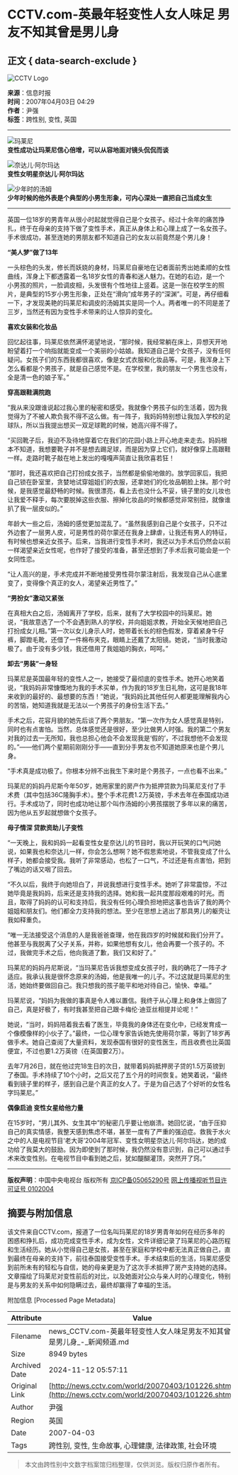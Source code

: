 # CCTV.com-英最年轻变性人女人味足 男友不知其曾是男儿身

## 正文 { data-search-exclude }


![CCTV Logo](/channel/content/images/logo_small.jpg)

**来源**：信息时报  
**时间**：2007年04月03日 04:29  
**作者**：尹强  
**标签**：跨性别, 变性, 英国

---

![玛莱尼](/20070403/images/1175545948619_1175545948619_r.jpg)  
**变性成功让玛莱尼信心倍增，可以从容地面对镜头侃侃而谈**

![奈达儿·阿尔玛达](/20070403/images/1175545957095_1175545957095_r.jpg)  
**变性女明星奈达儿·阿尔玛达**

![少年时的汤姆](/20070403/images/1175545965434_1175545965434_r.jpg)  
**少年时候的他外表是个典型的小男生形象，可内心深处一直把自己当成女生**

---

英国一位18岁的男青年从很小时起就觉得自己是个女孩子。经过十余年的痛苦挣扎，终于在母亲的支持下做了变性手术，真正从身体上和心理上成了一名女孩子。手术很成功，甚至连她的男朋友都不知道自己的女友以前竟然是个男儿身！

**“美人梦”做了13年**

一头棕色的头发，修长而妖娆的身材，玛莱尼自豪地在记者面前秀出她柔顺的女性曲线，浑身上下都透露着一名18岁女性的青春和迷人魅力。在她的右边，是一个小男孩的照片，一脸调皮相，头发很有个性地往上竖着。这是一张在校学生的照片，是典型的15岁小男生形象，正处在“滑向”成年男子的“深渊”。可是，再仔细看一下，才发现美艳的玛莱尼和调皮的汤姆其实是同一个人。两者唯一的不同是差了三岁，当然还有因为变性手术带来的让人惊异的变化。

**喜欢女装和化妆品**

回忆起往事，玛莱尼依然满怀渴望地说，“那时候，我经常躺在床上，异想天开地盼望着打一个响指就能变成一个美丽的小姑娘。我知道自己是个女孩子，没有任何疑问。女孩子们的东西我都很喜欢，像是女式衣服和化妆品等。可是，我浑身上下怎么看都是个男孩子，就是自己感觉不是。在学校里，我的朋友一个男生也没有，全是清一色的娘子军。”

**穿高跟鞋满院跑**

“我从来没跟谁说起过我心里的秘密和感受。我就像个男孩子似的生活着，因为我觉得为了不被人欺负我不得不这么做。有一阵子，我妈妈特别想让我加入学校的足球队，所以当我提出想买一双足球靴的时候，她高兴得不得了。

“买回靴子后，我迫不及待地穿着它在我们的花园小路上开心地走来走去。妈妈根本不知道，我想要靴子并不是想去踢足球，而是因为穿上它们，就好像穿上高跟鞋一样。走路时靴子敲在地上发出的嘎嘎声简直让我欣喜若狂！

“那时，我还喜欢把自己打扮成女孩子，当然都是偷偷地做的。放学回家后，我把自己锁在卧室里，贪婪地试穿姐姐们的衣服，还拿她们的化妆品朝脸上抹。那个时候，是我感觉最舒畅的时候。我很漂亮，看上去也没什么不妥，镜子里的女儿妆也让我爱不释手，每次要脱掉这些衣服、擦掉化妆品的时候都感觉非常别扭，就像谁扒了我一层皮似的。”

年龄大一些之后，汤姆的感觉更加混乱了。“虽然我感到自己是个女孩子，只不过外边套了一层男人皮，可是男性的荷尔蒙还在我身上肆虐，让我还有男人的特征，有时候也想亲近女孩子。后来，当我进行变性手术时，我还以为手术后仍然会以前一样渴望亲近女性呢，也作好了接受的准备，甚至还想到了手术后我可能会是一个女同性恋。

“让人高兴的是，手术完成并不断地接受男性荷尔蒙注射后，我发现自己从心底里变了，变得像个真正的女人，渴望亲近男性了。”

**“男扮女”激动又紧张**

在真相大白之后，汤姆离开了学校，后来，就有了大学校园中的玛莱尼。她说，“我故意选了一个不会遇到熟人的学校，并向姐姐求教，开始全天候地把自己打扮成女儿相。”第一次以女儿身示人时，她带着长长的棕色假发，穿着紧身牛仔裤，脚蹬毛靴，还借了一件棉布夹克，眼睛上还戴了太阳镜。她说，“当时我激动极了。由于没有多少钱，我还借用了我姐姐的胸衣，呵呵。”

**卸去“男装”一身轻**

玛莱尼是英国最年轻的变性人之一，她接受了最彻底的变性手术。她开心地笑着说，“我妈妈非常慷慨地为我的手术买单，作为我的18岁生日礼物，这可是我18年来收到的最好的、最想要的东西！”她说，“我妈妈比其他任何人都更能理解我内心的苦恼，她知道我就是无法以一个男孩子的身份生活下去。”

手术之后，花容月貌的她先后谈了两个男朋友。“第一次作为女人感觉真是特别，同时也有点害怕。当然，总体感觉还是很好，至少比做男人时强。我的第二个男友对我的过去一无所知，我也总担心他会不会发现我是‘假的’，不过我想他不会发现的。”——他们两个星期前刚刚分手——直到分手男友也不知道她原来也是个男儿身。

“手术真是成功极了。你根本分辨不出我生下来时是个男孩子，一点也看不出来。”

玛莱尼的妈妈丹尼斯今年50岁，她用家里的房产作为抵押贷款为玛莱尼支付了手术费（其中包括36C隆胸手术）。整个手术花费1.2万英镑，手术去年在泰国成功进行。手术成功了，同时也成功地让那个叫作汤姆的小男孩摆脱了多年以来的痛苦，因为他从五岁起就想做个女孩子。

**母子情深 贷款资助儿子变性**

“一天晚上，我和妈妈一起看变性女星奈达儿的节目时，我以开玩笑的口气问她说，如果我也和奈达儿一样，你会怎么想啊？她不假思索地说，不管我变成了什么样子，她都会接受我。我听了非常感动，也松了一口气，不过还是有点害怕，把到了嘴边的话又咽了回去。

“不久以后，我终于向她坦白了，并说我想进行变性手术。她听了非常震惊，不过她毕竟是我妈妈，后来还是支持我的选择。她和我一起共度那段艰难的时光。而且，取得了妈妈的认可和支持后，我没有任何心理负担地把这事也告诉了我的两个姐姐和朋友们。他们都全力支持我的想法。至少在思想上逃出了那具男儿的躯壳让我如释重负。

“唯一无法接受这个消息的人是我爸爸查理，他在我四岁的时候就和我们分开了。他甚至与我脱离了父子关系，并称，如果他想有女儿，他会再要一个孩子的。不过，我做完手术之后，他向我道了歉，我们又和好了。”

玛莱尼的妈妈丹尼斯说，“当玛莱尼告诉我想变成女孩子时，我的确花了一阵子才适应。我承认我是很怀念原来的汤姆，他是我唯一的儿子。不过这就是玛莱尼的生活，她始终要做回自己。我只想我的孩子能平和地对待自己，愉快、幸福。”

玛莱尼说，“妈妈为我做的事真是令人难以置信。我终于从心理上和身体上做回了自己，真是好极了，有时我甚至把自己跟卡梅伦·迪亚丝相提并论呢！”

她说，“当时，妈妈陪着我去看了医生，毕竟我的身体还在变化中，已经发育成一个像模像样的小伙子了。”最终，一位心理专家告诉她先使用荷尔蒙，等到了18岁再做手术。她自己查阅了大量资料，发现泰国有很好的变性医生，而且收费也比英国便宜，不过也要1.2万英镑（在英国要2万）。

去年7月26日，就在他过完18生日的次日，就带着妈妈抵押房子贷的1.5万英镑到了泰国。手术持续了10个小时，之后又花了五个月的时间恢复。她笑着说，“最终看到镜子里的样子，感到自己是个真正的女人了。于是为自己选了个好听的女性名字玛莱尼。”

**偶像启迪 变性女星给他力量**

在15岁时，“男儿其外、女生其中”的秘密几乎要让他崩溃。她回忆说，“由于压抑自己的真实情感，我整天感到焦虑不堪，甚至一度有了严重的强迫症。救我于水火之中的人是电视节目‘老大哥’2004年冠军、变性女明星奈达儿·阿尔玛达，她的成功给了我莫大的鼓励。因为即使到了那时候，我仍然没有意识到，自己可以通过手术来改变性别。在电视节目中看到她之后，犹如醍醐灌顶，突然开了窍。”

--- 

**版权声明**：中国中央电视台 版权所有 [京ICP备05065290号](http://www.miibeian.gov.cn/)  [网上传播视听节目许可证号 0102004](http://www.miibeian.gov.cn/)

## 摘要与附加信息

<!-- tcd_abstract -->
该文件来自CCTV.com，报道了一位名叫玛莱尼的18岁男青年如何在经历多年的困惑和挣扎后，成功完成变性手术，成为女性，文件详细记录了玛莱尼的心路历程和生活经历。她从小觉得自己是女孩，甚至在家庭和学校中都无法真正做自己，直到最终在母亲的支持下，前往泰国接受变性手术。手术结束后的生活，玛莱尼感受到前所未有的轻松与自信，她的母亲更是为了这次手术抵押了房产支持她的选择。文章描绘了玛莱尼对变性前后的对比，以及她面对公众与亲人时的心理变化，特别是与男友的关系中如何隐瞒过去，最终却赢得了幸福的生活。
<!-- tcd_abstract_end -->

附加信息 [Processed Page Metadata]

| Attribute       | Value                                  |
|-----------------|----------------------------------------|
| Filename        | news_CCTV.com-英最年轻变性人女人味足男友不知其曾是男儿身_-_新闻频道.md                             |
| Size            | 8949 bytes                           |
| Archived Date   | 2024-11-12 05:57:11                             |
| Original Link   | [http://news.cctv.com/world/20070403/101226.shtml](http://news.cctv.com/world/20070403/101226.shtml)                       |
| Author          | 尹强                               |
| Region          | 英国                               |
| Date            | 2007-04-03                                 |
| Tags            | 跨性别, 变性, 生命故事, 心理健康, 法律政策, 社会环境                                 |
>
> 本文由跨性别中文数字档案馆归档整理，仅供浏览。版权归原作者所有。
>